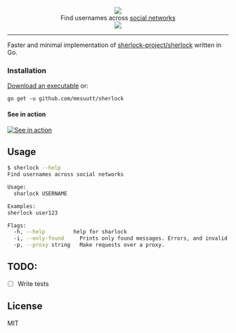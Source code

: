 <p align=center>
  <img src="https://user-images.githubusercontent.com/27065646/53551960-ae4dff80-3b3a-11e9-9075-cef786c69364.png"/>
<br>
<span>Find usernames across <a href="https://github.com/theyahya/sherlock/blob/master/sites.md">social networks</a>
<br>
  <img src="https://img.shields.io/badge/License-MIT-green.svg">
</span>

</p>

-------

Faster and minimal implementation of [sherlock-project/sherlock](https://github.com/sherlock-project/sherlock) written in Go.


### Installation

[Download an executable](https://github.com/mesuutt/sherlock/releases) or:

```
go get -u github.com/mesuutt/sherlock
```

#### See in action

[![See in action](https://asciinema.org/a/256939.png)](https://asciinema.org/a/256939?speed=1.5)

## Usage

```bash
$ sherlock --help
Find usernames across social networks

Usage:
  sharlock USERNAME

Examples:
sherlock user123

Flags:
  -h, --help         help for sharlock
  -i, --only-found     Prints only found messages. Errors, and invalid username errors will not appear.
  -p, --proxy string   Make requests over a proxy.
```

## TODO:

- [ ] Write tests


## License

MIT
